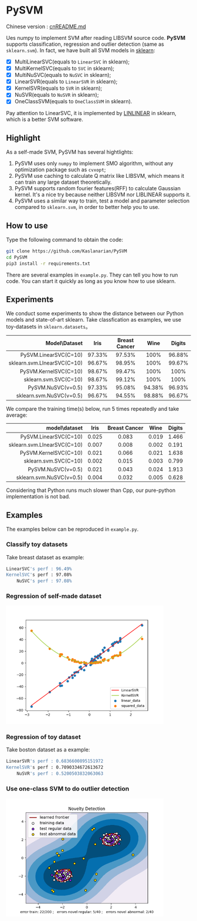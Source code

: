 # PySVM

Chinese version : [cnREADME.md](https://github.com/Kaslanarian/PySVM/edit/main/cnREADME.md)

Ues numpy to implement SVM after reading LIBSVM source code. **PySVM** supports classification, regression and outlier detection (same as `sklearn.svm`). In fact, we have built all SVM models in [sklearn](https://scikit-learn.org/stable/auto_examples/index.html#support-vector-machines):

- [x] MultiLinearSVC(equals to `LinearSVC` in sklearn);
- [x] MultiKernelSVC(equals to `SVC` in sklearn);
- [x] MultiNuSVC(equals to `NuSVC` in sklearn);
- [x] LinearSVR(equals to `LinearSVR` in sklearn);
- [x] KernelSVR(equals to `SVR` in sklearn);
- [x] NuSVR(equals to `NuSVR` in sklearn);
- [x] OneClassSVM(equals to `OneClassSVM` in sklearn).

Pay attention to LinearSVC, it is implemented by [LINLINEAR](https://www.csie.ntu.edu.tw/~cjlin/liblinear/) in sklearn, which is a better SVM software.

## Highlight

As a self-made SVM, PySVM has several hightlights:

1. PySVM uses only `numpy` to implement SMO algorithm, without any optimization package such as `cvxopt`;
2. PySVM use caching to calculate Q matrix like LIBSVM, which means it can train any large dataset theoretically.
3. PySVM supports random fourier features(RFF) to calculate Gaussian kernel. It's a nice try because neither LIBSVM nor LIBLINEAR supports it.
4. PySVM uses a similar way to train, test a model and parameter selection compared to `sklearn.svm`, in order to better help you to use.

## How to use

Type the following command to obtain the code:

```bash
git clone https://github.com/Kaslanarian/PySVM
cd PySVM
pip3 install -r requirements.txt
```

There are several examples in `example.py`. They can tell you how to run code. You can start it quickly as long as you know how to use sklearn.

## Experiments

We conduct some experiments to show the distance between our Python models and state-of-art sklearn. Take classfication as examples, we use toy-datasets in `sklearn.datasets`。

|                 Model\Dataset |  Iris  | Breast Cancer |  Wine  | Digits |
| --------------------------: | :----: | :-----------: | :----: | :----: |
|       PySVM.LinearSVC(C=10) | 97.33% |    97.53%     |  100%  | 96.88% |
| sklearn.svm.LInearSVC(C=10) | 96.67% |    98.95%     |  100%  | 99.67% |
|       PySVM.KernelSVC(C=10) | 98.67% |    99.47%     |  100%  |  100%  |
|       sklearn.svm.SVC(C=10) | 98.67% |    99.12%     |  100%  |  100%  |
|          PySVM.NuSVC(ν=0.5) | 97.33% |    95.08%     | 94.38% | 96.93% |
|    sklearn.svm.NuSVC(ν=0.5) | 96.67% |    94.55%     | 98.88% | 96.67% |

We compare the training time(s) below, run 5 times repeatedly and take average:

|                 model\dataset | Iris  | Breast Cancer | Wine  | Digits |
| --------------------------: | :---: | :-----------: | :---: | :----: |
|       PySVM.LinearSVC(C=10) | 0.025 |     0.083     | 0.019 | 1.466  |
| sklearn.svm.LInearSVC(C=10) | 0.007 |     0.008     | 0.002 | 0.191  |
|       PySVM.KernelSVC(C=10) | 0.021 |     0.066     | 0.021 | 1.638  |
|       sklearn.svm.SVC(C=10) | 0.002 |     0.015     | 0.003 | 0.799  |
|          PySVM.NuSVC(ν=0.5) | 0.021 |     0.043     | 0.024 | 1.913  |
|    sklearn.svm.NuSVC(ν=0.5) | 0.004 |     0.032     | 0.005 | 0.628  |

Considering that Python runs much slower than Cpp, our pure-python implementation is not bad.

## Examples

The examples below can be reproduced in `example.py`.

### Classify toy datasets

Take breast dataset as example:

```bash
LinearSVC's perf : 96.49%
KernelSVC's perf : 97.08%
    NuSVC's perf : 97.08%
```

### Regression of self-made dataset

<img src="src/2.png" alt="2" style="zoom:67%;" />

### Regression of toy dataset

Take boston dataset as a example:

```bash
LinearSVR's perf : 0.6836600895151972
KernelSVR's perf : 0.7090334672613672
    NuSVR's perf : 0.5200503832063063
```

### Use one-class SVM to do outlier detection

<img src="src/3.png" alt="3" style="zoom:67%;" />
